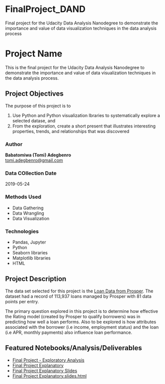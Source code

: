 # FinalProject_DAND
Final project for the Udacity Data Analysis Nanodegree to demonstrate the importance and value of data visualization techniques in the data analysis process
# Project Name
This is the final project for the Udacity Data Analysis Nanodegree to demonstrate the importance and value of data visualization techniques in the data analysis process.

## Project Objectives
The purpose of this project is to 
1. Use Python and Python visualization lbraries to systematically explore a selected datase, and 
2. From the exploration, create a short present that illustrates interesting properties, trends, and relationships that was  discovered 

### Author
**Babatomiwa (Tomi) Adegbenro**<br>
tomi.adegbenro@gmail.com

### Data COllection Date
2019-05-24
### Methods Used
* Data Gathering
* Data Wrangling
* Data Visualization

### Technologies
* Pandas, Jupyter
* Python
* Seaborn libraries
* Matplotlib libraries
* HTML

## Project Description
The data set selected for this project is the [Loan Data from Prosper](https://www.google.com/url?q=https://s3.amazonaws.com/udacity-hosted-downloads/ud651/prosperLoanData.csv&sa=D&ust=1554486256021000). The dataset had a record of 113,937 loans managed by Prosper with 81 data points per entry.

The primary question explored in this project is to determine how effective the Rating model (created by Prosper to qualify borrowers) was in predicting how well a loan performs. Also to be explored is how attributes associated with the borrower (i.e income, employment status) and the loan (i.e APR, monthly payments) also influence loan performance. 

## Featured Notebooks/Analysis/Deliverables
* [Final Project - Exploratory Analysis](https://github.com/tadegbenro/FinalProject_DAND/blob/master/Final%20Project%20-%20Exploratory%20Analysis.ipynb)
* [Final Project Explanatory](https://github.com/tadegbenro/FinalProject_DAND/blob/master/Final%20Project%20Explanatory.ipynb)
* [Final Project Explanatory Slides](https://github.com/tadegbenro/FinalProject_DAND/blob/master/Final%20Project%20Explanatory.slides.html)
* [Final Project Explanatory.slides.html](http://127.0.0.1:8000/Final%20Project%20Explanatory.slides.html#/12) 
